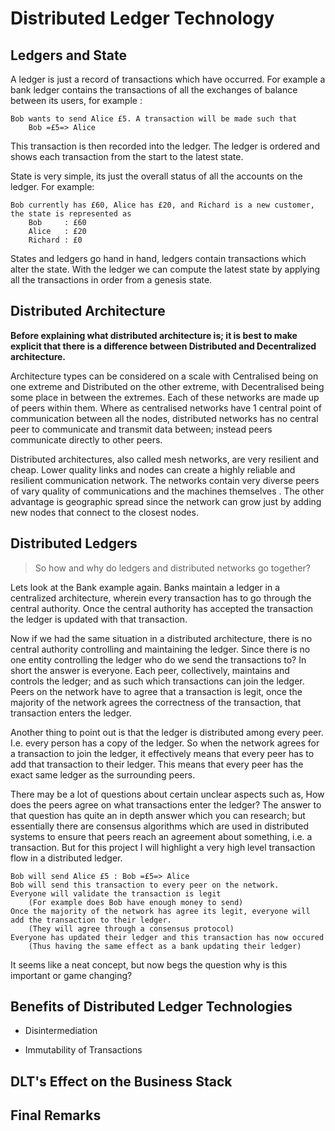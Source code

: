 # Distributed Ledger Technology

## Ledgers and State

A ledger is just a record of transactions which have occurred. For example a bank ledger contains the transactions of all the exchanges of balance between its users, for example :

    Bob wants to send Alice £5. A transaction will be made such that 
        Bob =£5=> Alice

This transaction is then recorded into the ledger. The ledger is ordered and shows each transaction from the start to the latest state.

State is very simple, its just the overall status of all the accounts on the ledger. For example:

    Bob currently has £60, Alice has £20, and Richard is a new customer, the state is represented as
        Bob     : £60
        Alice   : £20
        Richard : £0

States and ledgers go hand in hand, ledgers contain transactions which alter the state. With the ledger we can compute the latest state by applying all the transactions in order from a genesis state.

## Distributed Architecture

**Before explaining what distributed architecture is; it is best to make explicit that there is a difference between Distributed and Decentralized architecture.**

Architecture types can be considered on a scale with Centralised being on one extreme and Distributed on the other extreme, with Decentralised being some place in between the extremes. Each of these networks are made up of peers within them. Where as centralised networks have 1 central point of communication between all the nodes, distributed networks has no central peer to communicate and transmit data between; instead peers communicate directly to other peers.

Distributed architectures, also called mesh networks, are very resilient and cheap. Lower quality links and nodes can create a highly reliable and resilient communication network. The networks contain very diverse peers of vary quality of communications and the machines themselves . The other advantage is geographic spread since the network can grow just by adding new nodes that connect to the closest nodes.

## Distributed Ledgers

> So how and why do ledgers and distributed networks go together?

Lets look at the Bank example again. Banks maintain a ledger in a centralized architecture, wherein every transaction has to go through the central authority. Once the central authority has accepted the transaction the ledger is updated with that transaction.

Now if we had the same situation in a distributed architecture, there is no central authority controlling and maintaining the ledger. Since there is no one entity controlling the ledger who do we send the transactions to? In short the answer is everyone. Each peer, collectively, maintains and controls the ledger; and as such which transactions can join the ledger. Peers on the network have to agree that a transaction is legit, once the majority of the network agrees the correctness of the transaction, that transaction enters the ledger.

Another thing to point out is that the ledger is distributed among every peer. I.e. every person has a copy of the ledger. So when the network agrees for a transaction to join the ledger, it effectively means that every peer has to add that transaction to their ledger. This means that every peer has the exact same ledger as the surrounding peers.

There may be a lot of questions about certain unclear aspects such as, How does the peers agree on what transactions enter the ledger? The answer to that question has quite an in depth answer which you can research; but essentially there are consensus algorithms which are used in distributed systems to ensure that peers reach an agreement about something, i.e. a transaction. But for this project I will highlight a very high level transaction flow in a distributed ledger.

    Bob will send Alice £5 : Bob =£5=> Alice
    Bob will send this transaction to every peer on the network.
    Everyone will validate the transaction is legit 
        (For example does Bob have enough money to send)
    Once the majority of the network has agree its legit, everyone will add the transaction to their ledger. 
        (They will agree through a consensus protocol)
    Everyone has updated their ledger and this transaction has now occured
        (Thus having the same effect as a bank updating their ledger) 

It seems like a neat concept, but now begs the question why is this important or game changing?

## Benefits of Distributed Ledger Technologies

-  Disintermediation

-  Immutability of Transactions

## DLT's Effect on the Business Stack

## Final Remarks